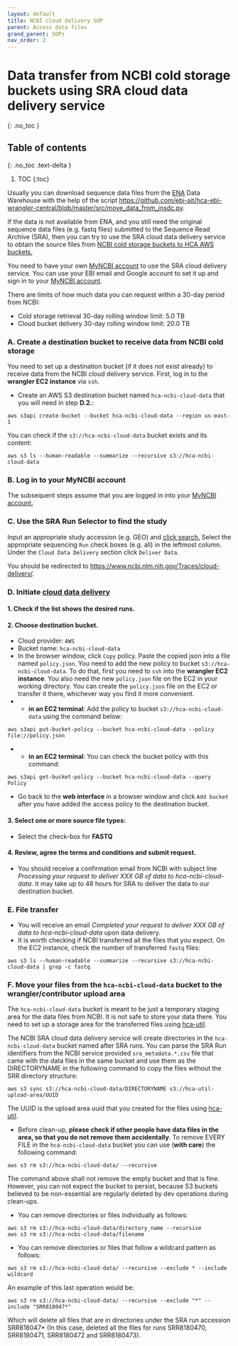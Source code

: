 ```yaml
---
layout: default
title: NCBI cloud delivery SOP
parent: Access data files
grand_parent: SOPs
nav_order: 2
---
```

<script src="https://kit.fontawesome.com/fc66878563.js" crossorigin="anonymous"></script>

Data transfer from NCBI cold storage buckets using SRA cloud data delivery service
==================================================================================
{: .no_toc }

## Table of contents
{: .no_toc .text-delta }

1. TOC
{:toc}


Usually you can download sequence data files from the [ENA](https://www.ebi.ac.uk/ena/) Data Warehouse with the help of the script <https://github.com/ebi-ait/hca-ebi-wrangler-central/blob/master/src/move_data_from_insdc.py>.

If the data is not available from ENA, and you still need the original sequence data files (e.g. fastq files) submitted to the Sequence Read Archive (SRA), then you can try to use the SRA cloud data delivery service to obtain the source files from [NCBI cold storage buckets to HCA AWS buckets.](https://www.ncbi.nlm.nih.gov/sra/docs/data-delivery/)

You need to have your own [MyNCBI account](https://www.ncbi.nlm.nih.gov/myncbi/)
to use the SRA cloud delivery service. You can use your EBI email and Google account to set it up and sign in to your [MyNCBI account](https://www.ncbi.nlm.nih.gov/myncbi/).

There are limits of how much data you can request within a 30-day period from NCBI:
* Cold storage retrieval 30-day rolling window limit: 5.0 TB
* Cloud bucket delivery 30-day rolling window limit: 20.0 TB

### A. Create a destination bucket to receive data from NCBI cold storage

You need to set up a destination bucket (if it does not exist already) to receive data from the NCBI cloud delivery service.
First, log in to the **wrangler EC2 instance** via `ssh`.

* Create an AWS S3 destination bucket named `hca-ncbi-cloud-data` that you will need in step **D.2.**:

```
aws s3api create-bucket --bucket hca-ncbi-cloud-data --region us-east-1
```
You can check if the `s3://hca-ncbi-cloud-data` bucket exists and its content:
```
aws s3 ls --human-readable --summarize --recursive s3://hca-ncbi-cloud-data
```

### B. Log in to your MyNCBI account
The subsequent steps assume that you are logged in into your [MyNCBI account.](https://www.ncbi.nlm.nih.gov/myncbi/)
### C. Use the SRA Run Selector to find the study
Input an appropriate study accession (e.g. GEO) and [click search.](https://www.ncbi.nlm.nih.gov/Traces/study/)
Select the appropriate sequencing `Run` check boxes (e.g. all) in the leftmost column.
Under the `Cloud Data Delivery` section click `Deliver Data`.

You should be redirected to <https://www.ncbi.nlm.nih.gov/Traces/cloud-delivery/>.

### D. Initiate [cloud data delivery](https://www.ncbi.nlm.nih.gov/sra/docs/data-delivery/)

#### 1. Check if the list shows the desired runs.

#### 2. Choose destination bucket.
* Cloud provider: `AWS`
* Bucket name: `hca-ncbi-cloud-data`
* In the browser window, click `Copy` policy. Paste the copied json into a file named `policy.json`.
You need to add the new policy to bucket `s3://hca-ncbi-cloud-data`. To do that, first you need to `ssh` into the **wrangler EC2 instance**. You also need the new `policy.json` file on the EC2 in your working directory. You can create the `policy.json` file on the EC2 or transfer it there, whichever way you find it more convenient.
*
    - **in an EC2 terminal**: Add the policy to bucket `s3://hca-ncbi-cloud-data` using the command below:
```
aws s3api put-bucket-policy --bucket hca-ncbi-cloud-data --policy file://policy.json
```
*
    - **in an EC2 terminal**: You can check the bucket policy with this command:
```
aws s3api get-bucket-policy --bucket hca-ncbi-cloud-data --query Policy
```
* Go back to the **web interface** in a browser window and click `Add bucket` after you have added the access policy to the destination bucket.

#### 3. Select one or more source file types:
* Select the check-box for **FASTQ**

#### 4. Review, agree the terms and conditions and submit request.

* You should receive a confirmation email from NCBI with subject line *Processing your request to deliver XXX GB of data to hca-ncbi-cloud-data*.
    It may take up to 48 hours for SRA to deliver the data to our destination bucket. 

### E. File transfer
* You will receive an email *Completed your request to deliver XXX GB of data to hca-ncbi-cloud-data* upon data delivery.
* It is worth checking if NCBI transferred all the files that you expect. On the EC2 instance, check the number of transferred `fastq` files:

```
aws s3 ls --human-readable --summarize --recursive s3://hca-ncbi-cloud-data | grep -c fastq
```

### F. Move your files from the `hca-ncbi-cloud-data` bucket to the wrangler/contributor upload area

The `hca-ncbi-cloud-data` bucket is meant to be just a temporary staging area for the data files from NCBI. It is not safe to store your data there.
You need to set up a storage area for the transferred files using [hca-util](https://pypi.org/project/hca-util/).

The NCBI SRA cloud data delivery service will create directories in the `hca-ncbi-cloud-data` bucket named after SRA runs. You can parse the SRA Run identifiers from the NCBI service provided `sra_metadata.*.csv` file that came with the data files in the same bucket and use them as the DIRECTORYNAME in the following command to copy the files without the SRR directory structure:

```
aws s3 sync s3://hca-ncbi-cloud-data/DIRECTORYNAME s3://hca-util-upload-area/UUID
```

The UUID is the upload area uuid that you created for the files using [hca-util](https://pypi.org/project/hca-util/).

* Before clean-up, **please check if other people have data files in the area, so that you do not remove them accidentally**. To remove EVERY FILE in the `hca-ncbi-cloud-data` bucket you can use (**with care**) the following command:

```
aws s3 rm s3://hca-ncbi-cloud-data/ --recursive
```
The command above shall not remove the empty bucket and that is fine. However, you can not expect the bucket to persist, because S3 buckets believed to be non-essential are regularly deleted by dev operations during clean-ups.

* You can remove directories or files individually as follows:

```
aws s3 rm s3://hca-ncbi-cloud-data/directory_name --recursive
aws s3 rm s3://hca-ncbi-cloud-data/filename
```

* You can remove directories or files that follow a wildcard pattern as follows:

```
aws s3 rm s3://hca-ncbi-cloud-data/ --recursive --exclude * --include wildcard
```

   An example of this last operation would be:
   ```
   aws s3 rm s3://hca-ncbi-cloud-data/ --recursive --exclude "*" --include "SRR818047*"
   ```
   Which will delete all files that are in directories under the SRA run accession SRR818047* (In this case, deleted all the files for runs SRR8180470, SRR8180471, SRR8180472 and SRR8180473). 

